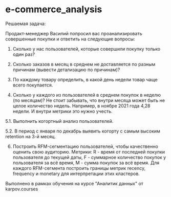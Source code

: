 # e-commerce_analysis

Решаемая задача:

Продакт-менеджер Василий попросил вас проанализировать совершенные покупки и ответить на следующие вопросы:

1. Сколько у нас пользователей, которые совершили покупку только один раз?

2. Сколько заказов в месяц в среднем не доставляется по разным причинам (вывести детализацию по причинам)?

3. По каждому товару определить, в какой день недели товар чаще всего покупается.

4. Сколько у каждого из пользователей в среднем покупок в неделю (по месяцам)? Не стоит забывать, что внутри месяца может быть не целое количество недель. Например, в ноябре 2021 года 4,28 недели. И внутри метрики это нужно учесть. 

5.1. Выполнить когортный анализ пользователей.

5.2. В период с января по декабрь выявить когорту с самым высоким retention на 3-й месяц. 

6. Построить RFM-сегментацию пользователей, чтобы качественно оценить свою аудиторию. Метрики: R - время от последней покупки пользователя до текущей даты, F - суммарное количество покупок у пользователя за всё время, M - сумма покупок за всё время. Для каждого RFM-сегмента построить границы метрик recency, frequency и monetary для интерпретации этих кластеров. 

Выполнено в рамках обучения на курсе "Аналитик данных" от karpov.courses